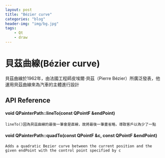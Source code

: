 ```yaml
---
layout: post
title: "Bézier curve"
categories: "blog"
header-img: "img/bg.jpg"
tags:
    - Qt
    - draw
---
```


# 貝茲曲線(Bézier curve)

貝茲曲線於1962年，由法國工程師皮埃爾·貝茲（Pierre Bézier）所廣泛發表，他運用貝茲曲線來為汽車的主體進行設計


## API Reference

#### void QPainterPath::lineTo(const QPointF &endPoint)
    lineTo()因為貝茲曲線的最後一筆會是直線，故將最後一筆畫省略，導致客戶以為少了一點

#### void QPainterPath::quadTo(const QPointF &c, const QPointF &endPoint)
    Adds a quadratic Bezier curve between the current position and the given endPoint with the control point specified by c